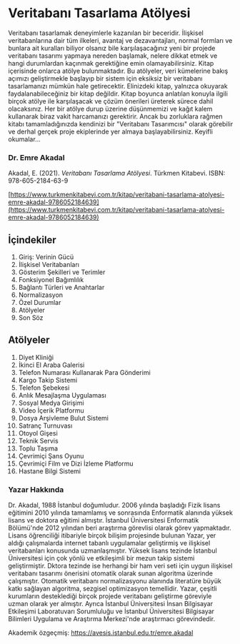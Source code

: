# Veritabanı Tasarlama Atölyesi
Veritabanı tasarlamak deneyimlerle kazanılan bir beceridir. İlişkisel veritabanlarına dair tüm ilkeleri, avantaj ve dezavantajları, normal formları ve bunlara ait kuralları biliyor olsanız bile karşılaşacağınız yeni bir projede veritabanı tasarımı yapmaya nereden başlamak, nelere dikkat etmek ve hangi durumlardan kaçınmak gerektiğine emin olamayabilirsiniz. Kitap içerisinde onlarca atölye bulunmaktadır. Bu atölyeler, veri kümelerine bakış açımızı geliştirmekle başlayıp bir sistem için eksiksiz bir veritabanı tasarlamanızı mümkün hale getirecektir. Elinizdeki kitap, yalnızca okuyarak faydalanabileceğiniz bir kitap değildir. Kitap boyunca anlatılan konuyla ilgili birçok atölye ile karşılaşacak ve çözüm önerileri üreterek sürece dahil olacaksınız. Her bir atölye durup üzerine düşünmemizi ve kağıt kalem kullanarak biraz vakit harcamanızı gerektirir. Ancak bu zorluklara rağmen kitabı tamamladığınızda kendinizi bir "Veritabanı Tasarımcısı" olarak görebilir ve derhal gerçek proje ekiplerinde yer almaya başlayabilirsiniz. Keyifli okumalar...
### Dr. Emre Akadal
Akadal, E. (2021). _Veritabanı Tasarlama Atölyesi_. Türkmen Kitabevi. ISBN: 978-605-2184-63-9

[https://www.turkmenkitabevi.com.tr/kitap/veritabani-tasarlama-atolyesi-emre-akadal-9786052184639](https://www.turkmenkitabevi.com.tr/kitap/veritabani-tasarlama-atolyesi-emre-akadal-9786052184639)

## İçindekiler

 1. Giriş: Verinin Gücü
 2. İlişkisel Veritabanları
 3. Gösterim Şekilleri ve Terimler
 4. Fonksiyonel Bağımlılık
 5. Bağlantı Türleri ve Anahtarlar
 6. Normalizasyon
 7. Özel Durumlar
 8. Atölyeler
 9. Son Söz

## Atölyeler

 1. Diyet Kliniği
 2. İkinci El Araba Galerisi
 3. Telefon Numarası Kullanarak Para Gönderimi
 4. Kargo Takip Sistemi
 5. Telefon Şebekesi
 6. Anlık Mesajlaşma Uygulaması
 7. Sosyal Medya Girişimi
 8. Video İçerik Platformu
 9. Dosya Arşivleme Bulut Sistemi
 10. Satranç Turnuvası
 11. Otoyol Gişesi
 12. Teknik Servis
 13. Toplu Taşıma
 14. Çevrimiçi Şans Oyunu
 15. Çevrimiçi Film ve Dizi İzleme Platformu
 16. Hastane Bilgi Sistemi
  
### Yazar Hakkında
Dr. Akadal, 1988 İstanbul doğumludur. 2006 yılında başladığı Fizik lisans eğitimini 2010 yılında tamamlamış ve sonrasında Enformatik alanında yüksek lisans ve doktora eğitimi almıştır. İstanbul Üniversitesi Enformatik Bölümü'nde 2012 yılından beri araştırma görevlisi olarak görev yapmaktadır. Lisans öğrenciliği itibariyle birçok bilişim projesinde bulunan Yazar, yer aldığı çalışmalarda internet tabanlı uygulamalar geliştirmiş ve ilişkisel veritabanları konusunda uzmanlaşmıştır. Yüksek lisans tezinde İstanbul Üniversitesi için çok yönlü ve etkileşimli bir mezun takip sistemi geliştirmiştir. Dktora tezinde ise herhangi bir ham veri seti için uygun ilişkisel veritabanı tasarımı önerisini otomatik olarak sunan algoritma üzerinde çalışmıştır. Otomatik veritabanı normalizasyonu alanında literatüre büyük katkı sağlayan algoritma, sezgisel optimizasyon temellidir. Yazar, çeşitli kurumların desteklediği birçok projede veritabanı geliştirme göreviyle uzman olarak yer almıştır. Ayrıca İstanbul Üniversitesi İnsan Bilgisayar Etkileşimi Laboratuvarı Sorumluluğu ve İstanbul Üniversitesi Bilgisayar Bilimleri Uygulama ve Araştırma Merkezi'nde araştırmacı görevindedir.

Akademik özgeçmiş: https://avesis.istanbul.edu.tr/emre.akadal

